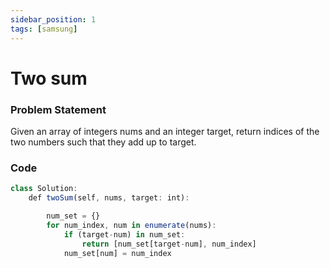 ```yaml
---
sidebar_position: 1
tags: [samsung]
---
```


# Two sum

### Problem Statement

Given an array of integers nums and an integer target, return indices of the two numbers
such that they add up to target.

### Code

```jsx title="Python Code"
class Solution:
    def twoSum(self, nums, target: int):

        num_set = {}
        for num_index, num in enumerate(nums):
            if (target-num) in num_set:
                return [num_set[target-num], num_index]
            num_set[num] = num_index
```
